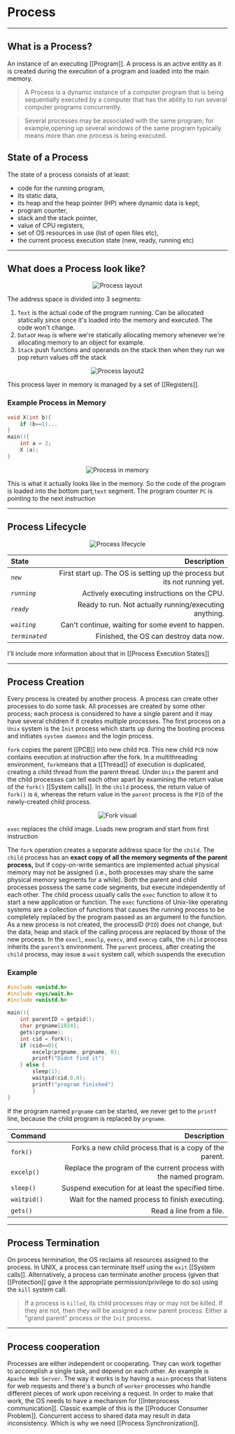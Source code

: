 # Process
<hr>

## What is a Process?
An instance of an executing [[Program]]. A process is an active entity as it is created during the execution of a program and loaded into the main memory.
> A Process is a dynamic instance of a computer program that is being sequentially executed by a computer that has the ability to run several computer programs concurrently.

>Several processes may be associated with the same program; for example,opening up several windows of the same program typically means more than one process is being executed.
## State of a Process
The state of a process consists of at least:
- code for the running program, 
- its static data, 
- its heap and the heap pointer (HP) where dynamic data is kept,
- program counter, 
- stack and the stack pointer, 
- value of CPU registers,
-  set of OS resources in use (list of open files etc),
-  the current process execution state (new, ready, running etc)

<hr>

## What does a Process look like?
<p align="center">
	<img src="https://i.imgur.com/ZQxwZSD.png" alt="Process layout">
</p>

The address space is divided into 3 segments:
1. `Text` is the actual code of the program running. Can be allocated statically since once it's loaded into the memory and executed. The code won't change.
2. `Data`or `Heap` is where we're statically allocating memory whenever we're allocating memory to an object for example.
3. `Stack` push functions and operands on the stack then when they run we pop return values off the stack

<p align="center">
	<img src="https://i.imgur.com/DYLBHgp.png" alt="Process layout2">
</p>

This process layer in memory is managed by a set of [[Registers]].
### Example Process in Memory
```c
void X(int b){
	if (b==1)...
}
main(){
	int a = 2;
	X (a);
}
```
<p align="center">
	<img src="https://i.imgur.com/A2N6Vqd.png" alt="Process in memory">
</p>

This is what it actually looks like in the memory. So the code of the program is loaded into the bottom part,`text` segment. The program counter `PC` is pointing to the next instruction 

<hr>

## Process Lifecycle
<p align="center">
	<img src="https://zitoc.com/wp-content/uploads/2019/02/process-state.png" alt="Process lifecycle">
</p>

State| Description
:----------------|-------------:
*`new`* | First start up. The OS is setting up the process but its not running yet.
*`running`*|Actively executing instructions on the CPU.
*`ready`* | Ready to run. Not actually running/executing anything.
*`waiting`*| Can't continue, waiting for some event to happen.
*`terminated`*|Finished, the OS can destroy data now.

I'll include more information about that in [[Process Execution States]]

<hr>


## Process Creation
Every process is created by another process. 
A process can create other processes to do some task. 
All processes are created by some other process; each process is considered to have a single parent and it may have several children if it creates multiple processes.
The first process on a `Unix` system is the `Init` process which starts up during the booting process and initiates `system daemons` and the login process.

`fork` copies the parent [[PCB]] into new child `PCB`. This new child `PCB` now contains execution at instruction after the fork. In a multithreading environment, `fork`means that a [[Thread]] of execution is duplicated, creating a child thread from the parent thread. Under `Unix` the parent and the child processes can tell each other apart by examining the return value of the `fork()` [[System calls]].
In the `child` process, the return value of` fork()` is `0`, whereas the
return value in the `parent` process is the `PID` of the newly-created child process.

<p align="center">
	<img src="https://cdn.discordapp.com/attachments/670772345513967617/820794775107665930/unknown.png" alt="Fork visual">
</p>

`exec` replaces the child image. Loads new program and start from first instruction


The `fork` operation creates a separate address space for the `child`. The `child` process has an **exact copy of all the memory segments of the parent process,** but if copy-on-write semantics are implemented actual physical memory may not be assigned (i.e., both processes may share the same physical memory segments for a while). Both the parent and child processes possess the same code segments, but execute independently of each other.
The child process usually calls the `exec` function to allow it to start a new application or function. The `exec` functions of Unix-like operating systems are a collection of functions that causes the running process to be completely replaced by the program passed as an argument to the function. As a new process is not created, the processID (`PID`) does not change, but the data, heap and stack of the calling process are replaced by those of the new process. 
In the `execl`, `execlp`, `execv`, and `execvp` calls, the `child` process inherits the `parent`’s environment. The `parent` process, after creating the `child` process, may issue a `wait` system call, which suspends the execution


### Example
``` c
#include <unistd.h>
#include <sys/wait.h>
#include <unistd.h>

main(){
	int parentID = getpid();
	char prgname[1024];
	gets(prgname);
	int cid = fork();
	if (cid==0){
		excelp(prgname, prgname, 0);
		printf("Didnt find it")
	} else {
		sleep(1);
		waitpid(cid,0,0);
		printf("program finished")
		}
}
```
If the program named `prgname` can be started, we never get to the `printf` line, because the child program is replaced by `prgname`.

Command| Description
:----------------|-------------:
`fork()` | Forks a new child process that is a copy of the parent.
`excelp()`|Replace the program of the current process with the named program.
`sleep()` | Suspend execution for at least the specified time.
`waitpid()`| Wait for the named process to finish executing.
`gets()`| Read a line from a file.

<hr>

## Process Termination

On process termination, the OS reclaims all resources assigned to the process. In UNIX, a process can terminate itself using the `exit` [[System calls]]. Alternatively, a process can terminate another process (given that [[Protection]] gave it the appropriate permission/privilege to do so) using the `kill` system call. 
> If a process is `killed`, its child processes may or may not be killed. 
> If they are not, then they will be assigned a new parent process. 
> Either a "grand parent" process or the `Init` process.

<hr>

## Process cooperation
Processes are either independent or cooperating. They can work together to accomplish a single task, and depend on each other. An example is `Apache Web Server`. The way it works is by having a `main` process that listens for web requests and there's a bunch of `worker` processes who handle different pieces of work upon receiving a request. In order to make that work, the OS needs to have a mechanism for [[Interprocess communication]].
Classic example of this is the [[Producer Consumer Problem]]. Concurrent access to shared data may result in data inconsistency. Which is why we need [[Process Synchronization]].